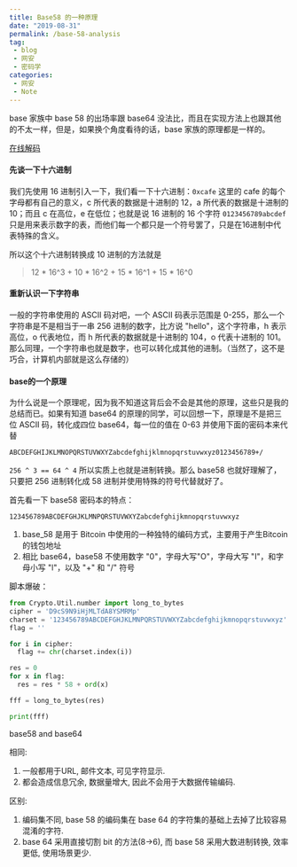 ```yaml
---
title: Base58 的一种原理
date: "2019-08-31"
permalink: /base-58-analysis
tag: 
 - blog
 - 网安
 - 密码学
categories:
 - 网安
 - Note
---
```


base 家族中 base 58 的出场率跟 base64 没法比，而且在实现方法上也跟其他的不太一样，但是，如果换个角度看待的话，base 家族的原理都是一样的。

[在线解码](http://ctf.ssleye.com/base58w.html)

#### 先谈一下十六进制

我们先使用 16 进制引入一下，我们看一下十六进制：`0xcafe` 这里的 cafe 的每个字母都有自己的意义，c 所代表的数据是十进制的 12，a 所代表的数据是十进制的 10；而且 c 在高位，e 在低位；也就是说 16 进制的 16 个字符 `0123456789abcdef` 只是用来表示数字的表，而他们每一个都只是一个符号罢了，只是在16进制中代表特殊的含义。

所以这个十六进制转换成 10 进制的方法就是 

> 12 * 16^3 + 10 * 16^2 + 15 * 16^1 + 15 * 16^0

#### 重新认识一下字符串

一般的字符串使用的 ASCII 码对吧，一个 ASCII 码表示范围是 0-255，那么一个字符串是不是相当于一串 256 进制的数字，比方说 "hello"，这个字符串，h 表示高位，o 代表地位，而 h 所代表的数据就是十进制的 104，o 代表十进制的 101。那么同理，一个字符串也就是数字，也可以转化成其他的进制。（当然了，这不是巧合，计算机内部就是这么存储的）

#### base的一个原理

为什么说是一个原理呢，因为我不知道这背后会不会是其他的原理，这些只是我的总结而已。如果有知道 base64 的原理的同学，可以回想一下，原理是不是把三位 ASCII 码，转化成四位 base64，每一位的值在 0-63 并使用下面的密码本来代替

```
ABCDEFGHIJKLMNOPQRSTUVWXYZabcdefghijklmnopqrstuvwxyz0123456789+/
```

`256 ^ 3 == 64 ^ 4` 所以实质上也就是进制转换。那么 base58 也就好理解了，只要把 256 进制转化成 58 进制并使用特殊的符号代替就好了。

首先看一下 base58 密码本的特点：

```
123456789ABCDEFGHJKLMNPQRSTUVWXYZabcdefghijkmnopqrstuvwxyz
```

1. base_58 是用于 Bitcoin 中使用的一种独特的编码方式，主要用于产生Bitcoin的钱包地址
2. 相比 base64，base58 不使用数字 "0"，字母大写"O"，字母大写 "I"，和字母小写 "l"，以及 "+" 和 "/" 符号

脚本爆破：

```python
from Crypto.Util.number import long_to_bytes
cipher = 'D9cS9N9iHjMLTdA8YSMRMp'
charset = '123456789ABCDEFGHJKLMNPQRSTUVWXYZabcdefghijkmnopqrstuvwxyz'
flag = ''

for i in cipher:
  flag += chr(charset.index(i))

res = 0
for x in flag:
  res = res * 58 + ord(x)

fff = long_to_bytes(res)

print(fff)
```

base58 and base64

相同:
1. 一般都用于URL, 邮件文本, 可见字符显示. 
2. 都会造成信息冗余, 数据量增大, 因此不会用于大数据传输编码.

区别:
1. 编码集不同, base 58 的编码集在 base 64 的字符集的基础上去掉了比较容易混淆的字符.
2. base 64 采用直接切割 bit 的方法(8->6), 而 base 58 采用大数进制转换, 效率更低, 使用场景更少.
